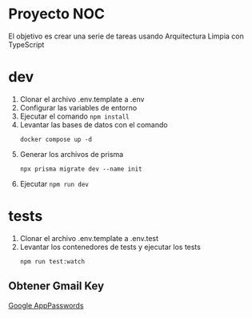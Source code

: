 # Proyecto NOC

El objetivo es crear una serie de tareas usando Arquitectura Limpia con TypeScript

# dev
1. Clonar el archivo .env.template a .env
2. Configurar las variables de entorno
3. Ejecutar el comando ```npm install```
4. Levantar las bases de datos con el comando
   ```
   docker compose up -d
   ```
5. Generar los archivos de prisma
   ```
   npx prisma migrate dev --name init
   ```
6. Ejecutar ```npm run dev```

# tests
1. Clonar el archivo .env.template a .env.test
2. Levantar los contenedores de tests y ejecutar los tests
   ```
   npm run test:watch
   ```

## Obtener Gmail Key
[Google AppPasswords](https://myaccount.google.com/u/0/apppasswords)
